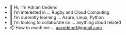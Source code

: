 - 👋 Hi, I’m Adrian Cedeno
- 👀 I’m interested in ... Rugby and Cloud Computing
- 🌱 I’m currently learning ... Azure, Linux, Python
- 💞️ I’m looking to collaborate on ... anything cloud related 
- 📫 How to reach me ... aacedeno1@gmail.com

<!---
cedenoo2314/cedenoo2314 is a ✨ special ✨ repository because its `README.md` (this file) appears on your GitHub profile.
You can click the Preview link to take a look at your changes.
--->
